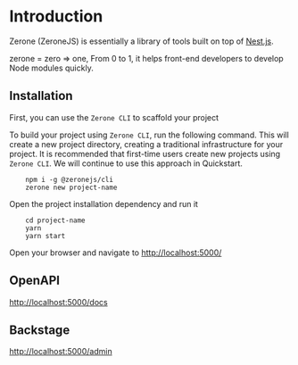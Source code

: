 # Introduction

Zerone (ZeroneJS)  is essentially a library of tools built on top of [Nest.js](https://nestjs.com/).

zerone = zero => one, From 0 to 1, it helps front-end developers to develop Node modules quickly.

## Installation
First, you can use the `Zerone CLI` to scaffold your project

To build your project using `Zerone CLI`, run the following command. This will create a new project directory, creating a traditional infrastructure for your project. It is recommended that first-time users create new projects using `Zerone CLI`. We will continue to use this approach in Quickstart.
```shell
    npm i -g @zeronejs/cli
    zerone new project-name
```

Open the project installation dependency and run it

```shell
    cd project-name
    yarn
    yarn start
```

Open your browser and navigate to [http://localhost:5000/](http://localhost:5000/) 

## OpenAPI 

[http://localhost:5000/docs](http://localhost:5000/docs)
## Backstage

[http://localhost:5000/admin](http://localhost:5000/admin)